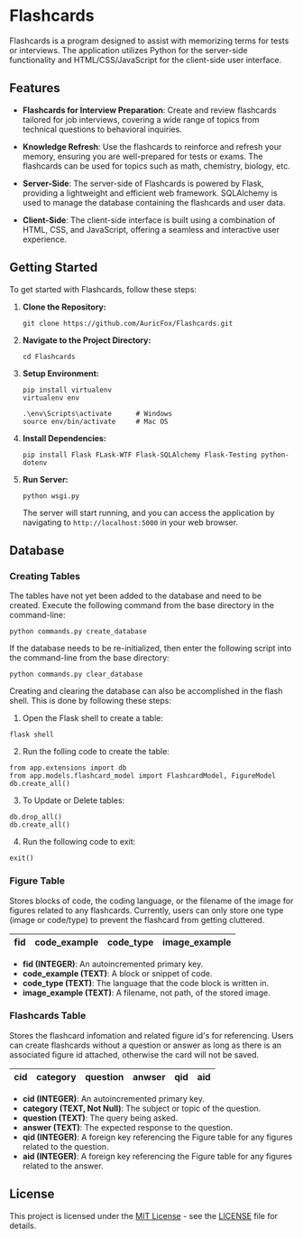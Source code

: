 # Flashcards

Flashcards is a program designed to assist with memorizing terms for tests or interviews. The application utilizes Python for the server-side functionality and HTML/CSS/JavaScript for the client-side user interface.

## Features

- **Flashcards for Interview Preparation**: Create and review flashcards tailored for job interviews, covering a wide range of topics from technical questions to behavioral inquiries.

- **Knowledge Refresh**: Use the flashcards to reinforce and refresh your memory, ensuring you are well-prepared for tests or exams. The flashcards can be used for topics such as math, chemistry, biology, etc.

- **Server-Side**: The server-side of Flashcards is powered by Flask, providing a lightweight and efficient web framework. SQLAlchemy is used to manage the database containing the flashcards and user data.

- **Client-Side**: The client-side interface is built using a combination of HTML, CSS, and JavaScript, offering a seamless and interactive user experience.

## Getting Started

To get started with Flashcards, follow these steps:

1. **Clone the Repository:**
    ```
    git clone https://github.com/AuricFox/Flashcards.git
    ```

2. **Navigate to the Project Directory:**
    ```
    cd Flashcards
    ```

3. **Setup Environment:**
    ```
    pip install virtualenv  
    virtualenv env

    .\env\Scripts\activate      # Windows
    source env/bin/activate     # Mac OS
    ```

4. **Install Dependencies:**
    ```
    pip install Flask FLask-WTF Flask-SQLAlchemy Flask-Testing python-dotenv
    ```

5. **Run Server:**
    ```
    python wsgi.py
    ```

    The server will start running, and you can access the application by navigating to `http://localhost:5000` in your web browser.

## Database

### Creating Tables

The tables have not yet been added to the database and need to be created. Execute the following command from the base directory in the command-line:
```
python commands.py create_database
```

If the database needs to be re-initialized, then enter the following script into the command-line from the base directory:
```
python commands.py clear_database
```

Creating and clearing the database can also be accomplished in the flash shell. This is done by following these steps:

1. Open the Flask shell to create a table:  
```
flask shell
```

2. Run the folling code to create the table:  
```
from app.extensions import db
from app.models.flashcard_model import FlashcardModel, FigureModel
db.create_all()
```

3. To Update or Delete tables:
```
db.drop_all()
db.create_all()
```

4. Run the following code to exit:  
```
exit()
```

### Figure Table

Stores blocks of code, the coding language, or the filename of the image for figures related to any flashcards. Currently, users can 
only store one type (image or code/type) to prevent the flashcard from getting cluttered.

|**fid**|code_example |code_type |image_example |
|:-----:|:---------:|:--------:|:---------:|

- **fid (INTEGER)**: An autoincremented primary key.
- **code_example (TEXT)**: A block or snippet of code.
- **code_type (TEXT)**: The language that the code block is written in.
- **image_example (TEXT)**: A filename, not path, of the stored image.

### Flashcards Table

Stores the flashcard infomation and related figure id's for referencing. Users can create flashcards without a question or answer as long 
as there is an associated figure id attached, otherwise the card will not be saved.

|**cid**|category |question |anwser |qid |aid |
|:-----:|:-------:|:-------:|:-----:|:--:|:--:|

- **cid (INTEGER)**: An autoincremented primary key.
- **category (TEXT, Not Null)**: The subject or topic of the question.
- **question (TEXT)**: The query being asked.
- **answer (TEXT)**: The expected response to the question.
- **qid (INTEGER)**: A foreign key referencing the Figure table for any figures related to the question.
- **aid (INTEGER)**: A foreign key referencing the Figure table for any figures related to the answer.

## License

This project is licensed under the [MIT License](https://opensource.org/licenses/MIT) - see the [LICENSE](LICENSE) file for details.
